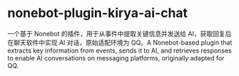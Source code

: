 # nonebot-plugin-kirya-ai-chat
一个基于 Nonebot 的插件，用于从事件中提取关键信息并发送给 AI，获取回复后在聊天软件中实现 AI 对话，原始适配环境为 QQ。A Nonebot-based plugin that extracts key information from events, sends it to AI, and retrieves responses to enable AI conversations on messaging platforms, originally adapted for QQ.
